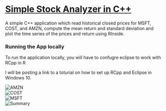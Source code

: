 # [Simple Stock Analyzer in C++]()

A simple C++ application which read historical closed prices for MSFT, COST, and AMZN, compute the mean return and standard deviation and plot the time series of the prices and return using RInside.
  

### Running the App locally

To run the application locally, you will have to confugre eclipse to work with RCpp in R

I will be posting a link to a toturial on how to set up RCpp and Eclipse in Windows 10.

  
![AMZN](https://github.com/fkotey/Cpp_Projects/blob/master/rInsidestockAnalyzer/img/AMZN.jpg)  
![COST](https://github.com/fkotey/Cpp_Projects/blob/master/rInsidestockAnalyzer/img/COST.jpg)  
![MSFT](https://github.com/fkotey/Cpp_Projects/blob/master/rInsidestockAnalyzer/img/MSFT.jpg)  
![Summary](https://github.com/fkotey/Cpp_Projects/blob/master/rInsidestockAnalyzer/img/part1.jpg)